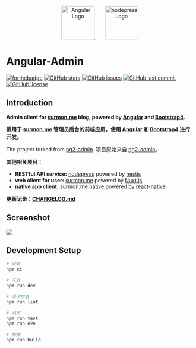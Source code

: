 <p align="center">
  <a href="https://github.com/angular/angular" target="blank">
    <img src="https://angular.io/assets/images/logos/angular/angular.svg" height="90" alt="Angular Logo" />
  </a>
  <span>&nbsp;&nbsp;&nbsp;&nbsp;&nbsp;</span>
  <a href="https://github.com/surmon-china/nodepress" target="blank">
    <img src="https://raw.githubusercontent.com/surmon-china/angular-admin/master/src/assets/images/profile/logo.png" height="90" alt="nodepress Logo" />
  </a>
</p>

# Angular-Admin

[![forthebadge](https://forthebadge.com/images/badges/built-with-love.svg)](https://forthebadge.com)
[![GitHub stars](https://img.shields.io/github/stars/surmon-china/angular-admin.svg?style=for-the-badge)](https://github.com/surmon-china/angular-admin/stargazers)
[![GitHub issues](https://img.shields.io/github/issues/surmon-china/angular-admin.svg?style=for-the-badge)](https://github.com/surmon-china/angular-admin/issues)
[![GitHub last commit](https://img.shields.io/github/last-commit/surmon-china/angular-admin.svg?style=for-the-badge)](https://github.com/surmon-china/angular-admin)
[![GitHub license](https://img.shields.io/github/license/surmon-china/angular-admin.svg?style=for-the-badge)](https://github.com/surmon-china/angular-admin)

## Introduction

**Admin client for [surmon.me](https://github.com/surmon-china/surmon.me) blog, powered by [Angular](https://github.com/angular/angular) and [Bootstrap4](https://github.com/twbs/bootstrap).** 

**适用于 [surmon.me](https://github.com/surmon-china/surmon.me) 管理员后台的前端应用，使用 [Angular](https://github.com/angular/angular) 和 [Bootstrap4](https://github.com/twbs/bootstrap) 进行开发。** 

The project forked from [ng2-admin](https://akveo.github.io/ng2-admin/). 项目原始来自 [ng2-admin](https://akveo.github.io/ng2-admin/)。


**其他相关项目：**
- **RESTful API service:** [nodepress](https://github.com/surmon-china/nodepress) powered by [nestjs](https://github.com/nestjs/nest)
- **web client for user:** [surmon.me](https://github.com/surmon-china/surmon.me) powered by [Nuxt.js](https://github.com/nuxt/nuxt.js)
- **native app client:** [surmon.me.native](https://github.com/surmon-china/surmon.me.native) powered by [react-native](https://github.com/facebook/react-native)

**更新记录：[CHANGELOG.md](https://github.com/surmon-china/angular-admin/blob/master/CHANGELOG.md#changelog)**

## Screenshot

![](https://raw.githubusercontent.com/surmon-china/angular-admin/master/screenshots/dashboard-dark.png)


## Development Setup

```bash
# 安装
npm ci

# 开发 
npm run dev

# 语法检查
npm run lint

# 测试
npm run test
npm run e2e

# 构建
npm run build
```
